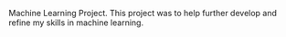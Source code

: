 Machine Learning Project.
This project was to help further develop and refine my skills in machine learning. 
